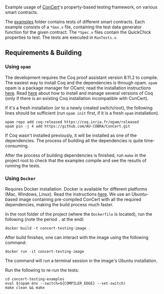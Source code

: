 Example usage of [ConCert](https://github.com/AU-COBRA/ConCert/)'s property-based testing framework, on various smart contracts.

The [examples](/examples) folder contains tests of different smart contracts. Each example consists of a `*Gen.v` file, containing the test data generator function for the given contract. The `*Spec.v` files contain the QuickChick properties to test. The tests are executed in `RunTests.v`.

## Requirements & Building

### Using `opam`

The development requires the Coq proof assistant version 8.11.2 to compile.
The easiest way to install Coq and the dependencies is through opam.
`opam` opam is a package manager for OCaml; read the installation instructions [here](https://opam.ocaml.org/doc/Install.html).
Read [here](https://coq.inria.fr/opam-using.html) about how to install and manage several versions of Coq (only if there is an existing Coq installation incompatible with ConCert).

If it's a fresh installation (or to a newly created switch/root), the following lines should be sufficient (run `opam init` first, if it is a fresh `opam` installation).

```
opam repo add coq-released https://coq.inria.fr/opam/released
opam pin -j 4 add https://github.com/AU-COBRA/ConCert.git
```

If Coq wasn't installed previously, it will be installed as one of the dependencies.
The process of building all the dependencies is quite time-consuming.

After the process of building dependencies is finished, run `make` in the project root to check that the examples compile and see the resutls of running the tests.

### Using `Docker`

Requires Docker installation. Docker is available for different platforms (Mac, Windows, Linux). Read the instructions [here](https://docs.docker.com/get-docker/).
We use an Ubuntu-based image containing pre-compiled ConCert with all the required dependencies, making the build process much faster.

In the root folder of the project (where the `Dockerfile` is located), run the following (note the period `.` at the end)

```
docker build -t concert-testing-image .
```

After build finishes, one can interact with the image using the following command:

```
docker run -it concert-testing-image
```

The command will run a terminal session in the image's Ubuntu installation.

Run the following to re-run the tests:


```
cd concert-testing-examples
eval $(opam env --switch=${COMPILER_EDGE} --set-switch)
make clean && make
```


